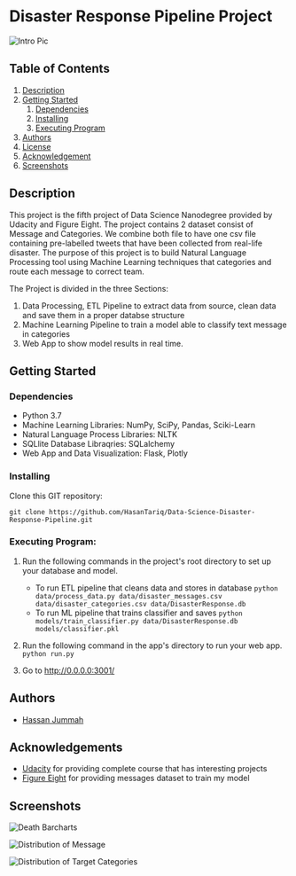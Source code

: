 # Disaster Response Pipeline Project

![Intro Pic](screenshots/main.png)

## Table of Contents
1. [Description](#description)
2. [Getting Started](#getting_started)
	1. [Dependencies](#dependencies)
	2. [Installing](#installing)
	3. [Executing Program](#executing)
3. [Authors](#authors)
4. [License](#license)
5. [Acknowledgement](#acknowledgement)
6. [Screenshots](#screenshots)

<a name="descripton"></a>
## Description
This project is the fifth project of Data Science Nanodegree provided by Udacity and Figure Eight.
The project contains 2 dataset consist of Message and Categories. We combine both file to have one csv file
containing pre-labelled tweets that have been collected from real-life disaster.
The purpose of this project is to build Natural Language Processing tool using Machine Learning techniques
that categories and route each message to correct team.

The Project is divided in the three Sections:

1. Data Processing, ETL Pipeline to extract data from source, clean data and save them in a proper databse structure
2. Machine Learning Pipeline to train a model able to classify text message in categories
3. Web App to show model results in real time.

<a name="getting_started"></a>
## Getting Started

<a name="dependencies"></a>
### Dependencies
* Python 3.7
* Machine Learning Libraries: NumPy, SciPy, Pandas, Sciki-Learn
* Natural Language Process Libraries: NLTK
* SQLlite Database Libraqries: SQLalchemy
* Web App and Data Visualization: Flask, Plotly

<a name="installing"></a>
### Installing
Clone this GIT repository:
```
git clone https://github.com/HasanTariq/Data-Science-Disaster-Response-Pipeline.git
```
<a name="executing"></a>
### Executing Program:
1. Run the following commands in the project's root directory to set up your database and model.

    - To run ETL pipeline that cleans data and stores in database
        `python data/process_data.py data/disaster_messages.csv data/disaster_categories.csv data/DisasterResponse.db`
    - To run ML pipeline that trains classifier and saves
        `python models/train_classifier.py data/DisasterResponse.db models/classifier.pkl`

2. Run the following command in the app's directory to run your web app.
    `python run.py`

3. Go to http://0.0.0.0:3001/



<a name="authors"></a>
## Authors

* [Hassan Jummah](https://github.com/HasanTariq)

<a name="acknowledgement"></a>
## Acknowledgements

* [Udacity](https://www.udacity.com/) for providing complete course that has interesting projects
* [Figure Eight](https://www.figure-eight.com/) for providing messages dataset to train my model

<a name="screenshots"></a>
## Screenshots


![Death Barcharts](screenshots/barchart_1.png)


![Distribution of Message](screenshots/barchart_2.png)


![Distribution of Target Categories](screenshots/barchart_1.png)
